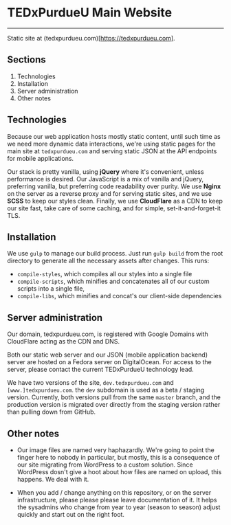 # TEDxPurdueU Main Website
---
Static site at (tedxpurdueu.com)[https://tedxpurdueu.com].

## Sections
1. Technologies
2. Installation
3. Server administration
10. Other notes

## Technologies

Because our web application hosts mostly static content, until such time as we need more dynamic data interactions, we're using static pages for the main site at `tedxpurdueu.com` and serving static JSON at the API endpoints for mobile applications.

Our stack is pretty vanilla, using __jQuery__ where it's convenient, unless performance is desired. Our JavaScript is a mix of vanilla and jQuery, preferring vanilla, but preferring code readability over purity. We use __Nginx__ on the server as a reverse proxy and for serving static sites, and we use __SCSS__ to keep our styles clean. Finally, we use __CloudFlare__ as a CDN to keep our site fast, take care of some caching, and for simple, set-it-and-forget-it TLS.

## Installation

We use `gulp` to manage our build process. Just run `gulp build` from the root directory to generate all the necessary assets after changes. This runs:
- `compile-styles`, which compiles all our styles into a single file
- `compile-scripts`, which minifies and concatenates all of our custom scripts into a single file,
- `compile-libs`, which minifies and concat's our client-side dependencies

## Server administration

Our domain, tedxpurdueu.com, is registered with Google Domains with CloudFlare acting as the CDN and DNS.

Both our static web server and our JSON (mobile application backend) server are hosted on a Fedora server on DigitalOcean. For access to the server, please contact the current TEDxPurdueU technology lead.

We have two versions of the site, `dev.tedxpurdueu.com` and `[www.]tedxpurdueu.com`. the `dev` subdomain is used as a beta / staging version. Currently, both versions pull from the same `master` branch, and the production version is migrated over directly from the staging version rather than pulling down from GitHub.

## Other notes

- Our image files are named very haphazardly. We're going to point the finger here to nobody in particular, but mostly, this is a consequence of our site migrating from WordPress to a custom solution. Since WordPress dosn't give a hoot about how files are named on upload, this happens. We deal with it. 

- When you add / change anything on this repository, or on the server infrastructure, please please please leave documentation of it. It helps the sysadmins who change from year to year (season to season) adjust quickly and start out on the right foot.

